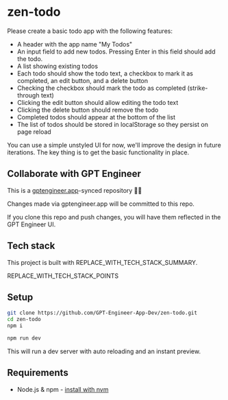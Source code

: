 # zen-todo

Please create a basic todo app with the following features:

- A header with the app name "My Todos" 
- An input field to add new todos. Pressing Enter in this field should add the todo.
- A list showing existing todos
- Each todo should show the todo text, a checkbox to mark it as completed, an edit button, and a delete button
- Checking the checkbox should mark the todo as completed (strike-through text)
- Clicking the edit button should allow editing the todo text
- Clicking the delete button should remove the todo 
- Completed todos should appear at the bottom of the list
- The list of todos should be stored in localStorage so they persist on page reload

You can use a simple unstyled UI for now, we'll improve the design in future iterations. The key thing is to get the basic functionality in place.

## Collaborate with GPT Engineer

This is a [gptengineer.app](https://gptengineer.app)-synced repository 🌟🤖

Changes made via gptengineer.app will be committed to this repo.

If you clone this repo and push changes, you will have them reflected in the GPT Engineer UI.

## Tech stack

This project is built with REPLACE_WITH_TECH_STACK_SUMMARY.

REPLACE_WITH_TECH_STACK_POINTS

## Setup

```sh
git clone https://github.com/GPT-Engineer-App-Dev/zen-todo.git
cd zen-todo
npm i
```

```sh
npm run dev
```

This will run a dev server with auto reloading and an instant preview.

## Requirements

- Node.js & npm - [install with nvm](https://github.com/nvm-sh/nvm#installing-and-updating)
